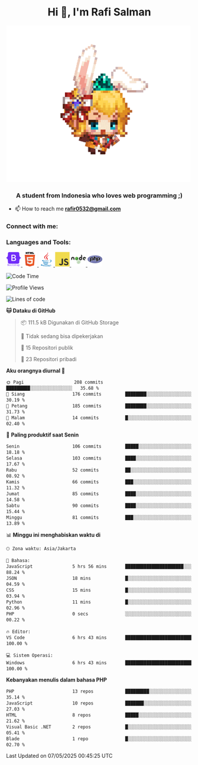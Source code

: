 <h1 align="center">Hi 👋, I'm Rafi Salman</h1>
<img src="img/lp.gif" /> 
<h3 align="center">A student from Indonesia who loves web programming ;)</h3>

- 📫 How to reach me **rafir0532@gmail.com**

<h3 align="left">Connect with me:</h3>
<p align="left">
</p>

<h3 align="left">Languages and Tools:</h3>
<p align="left"> <a href="https://getbootstrap.com" target="_blank" rel="noreferrer"> <img src="https://raw.githubusercontent.com/devicons/devicon/master/icons/bootstrap/bootstrap-plain-wordmark.svg" alt="bootstrap" width="40" height="40"/> </a> <a href="https://www.w3.org/html/" target="_blank" rel="noreferrer"> <img src="https://raw.githubusercontent.com/devicons/devicon/master/icons/html5/html5-original-wordmark.svg" alt="html5" width="40" height="40"/> </a> <a href="https://www.java.com" target="_blank" rel="noreferrer"> <img src="https://raw.githubusercontent.com/devicons/devicon/master/icons/java/java-original.svg" alt="java" width="40" height="40"/> </a> <a href="https://developer.mozilla.org/en-US/docs/Web/JavaScript" target="_blank" rel="noreferrer"> <img src="https://raw.githubusercontent.com/devicons/devicon/master/icons/javascript/javascript-original.svg" alt="javascript" width="40" height="40"/> </a> <a href="https://nodejs.org" target="_blank" rel="noreferrer"> <img src="https://raw.githubusercontent.com/devicons/devicon/master/icons/nodejs/nodejs-original-wordmark.svg" alt="nodejs" width="40" height="40"/> </a> <a href="https://www.php.net" target="_blank" rel="noreferrer"> <img src="https://raw.githubusercontent.com/devicons/devicon/master/icons/php/php-original.svg" alt="php" width="40" height="40"/> </a> </p>

<!--START_SECTION:waka-->
![Code Time](http://img.shields.io/badge/Code%20Time-395%20hrs%2053%20mins-blue)

![Profile Views](http://img.shields.io/badge/Profil%20dilihat-0-blue)

![Lines of code](https://img.shields.io/badge/Sejak%20Hello%20World%20aku%20telah%20menulis-1.8%20million%20baris%20kode-blue)

**🐱 Dataku di GitHub** 

> 📦 111.5 kB Digunakan di GitHub Storage 
 > 
> 🚫 Tidak sedang bisa dipekerjakan
 > 
> 📜 15 Repositori publik 
 > 
> 🔑 23 Repositori pribadi 
 > 
**Aku orangnya diurnal 🐤** 

```text
🌞 Pagi                   208 commits         █████████░░░░░░░░░░░░░░░░   35.68 % 
🌆 Siang                  176 commits         ████████░░░░░░░░░░░░░░░░░   30.19 % 
🌃 Petang                 185 commits         ████████░░░░░░░░░░░░░░░░░   31.73 % 
🌙 Malam                  14 commits          █░░░░░░░░░░░░░░░░░░░░░░░░   02.40 % 
```
📅 **Paling produktif saat Senin** 

```text
Senin                    106 commits         █████░░░░░░░░░░░░░░░░░░░░   18.18 % 
Selasa                   103 commits         ████░░░░░░░░░░░░░░░░░░░░░   17.67 % 
Rabu                     52 commits          ██░░░░░░░░░░░░░░░░░░░░░░░   08.92 % 
Kamis                    66 commits          ███░░░░░░░░░░░░░░░░░░░░░░   11.32 % 
Jumat                    85 commits          ████░░░░░░░░░░░░░░░░░░░░░   14.58 % 
Sabtu                    90 commits          ████░░░░░░░░░░░░░░░░░░░░░   15.44 % 
Minggu                   81 commits          ███░░░░░░░░░░░░░░░░░░░░░░   13.89 % 
```


📊 **Minggu ini menghabiskan waktu di** 

```text
🕑︎ Zona waktu: Asia/Jakarta

💬 Bahasa: 
JavaScript               5 hrs 56 mins       ██████████████████████░░░   88.24 % 
JSON                     18 mins             █░░░░░░░░░░░░░░░░░░░░░░░░   04.59 % 
CSS                      15 mins             █░░░░░░░░░░░░░░░░░░░░░░░░   03.94 % 
Python                   11 mins             █░░░░░░░░░░░░░░░░░░░░░░░░   02.96 % 
PHP                      0 secs              ░░░░░░░░░░░░░░░░░░░░░░░░░   00.22 % 

🔥 Editor: 
VS Code                  6 hrs 43 mins       █████████████████████████   100.00 % 

💻 Sistem Operasi: 
Windows                  6 hrs 43 mins       █████████████████████████   100.00 % 
```

**Kebanyakan menulis dalam bahasa PHP** 

```text
PHP                      13 repos            █████████░░░░░░░░░░░░░░░░   35.14 % 
JavaScript               10 repos            ███████░░░░░░░░░░░░░░░░░░   27.03 % 
HTML                     8 repos             █████░░░░░░░░░░░░░░░░░░░░   21.62 % 
Visual Basic .NET        2 repos             █░░░░░░░░░░░░░░░░░░░░░░░░   05.41 % 
Blade                    1 repo              █░░░░░░░░░░░░░░░░░░░░░░░░   02.70 % 
```




 Last Updated on 07/05/2025 00:45:25 UTC
<!--END_SECTION:waka-->
